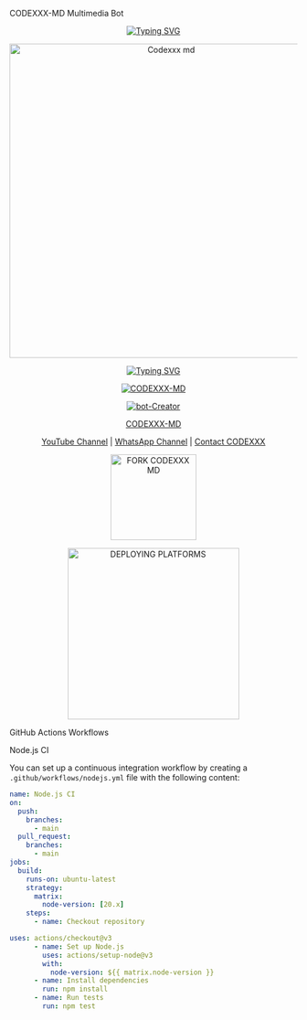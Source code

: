 CODEXXX-MD Multimedia Bot

<p align="center">
  <a href="https://git.io/typing-svg">
    <img src="https://readme-typing-svg.demolab.com?font=EB+Garamond&weight=800&size=28&duration=4000&pause=1000&random=false&width=435&lines=WELCOME+TO+CODEXXX-MD;MULTI-DEVICE+WHATSAPP+BOT;DEVELOPED+BY+CODEXXX" alt="Typing SVG" />
  </a>
</p>

<p align="center">
  <img alt="Codexxx md" height="550" width="550" src="https://imgur.com/gallery/codexxx-md-4q3XNjO">
</p>

<p align="center">
  <a href="https://readme-typing-svg.herokuapp.com/?font=Rockstar-ExtraBold&color=0000FF&lines=CODEXXX+%F0%9D%96%AC%F0%9D%96%A3+%F0%9D%96%A1%F0%9D%96%AE%F0%9D%96%B3+%F0%9D%96%A8%F0%9D%96%AD%F0%9D%96%A5%F0%9D%96%AE">
    <img src="https://readme-typing-svg.herokuapp.com/?font=Rockstar-ExtraBold&color=0000FF&lines=CODEXXX+%F0%9D%96%AC%F0%9D%96%A3+%F0%9D%96%A1%F0%9D%96%AE%F0%9D%96%B3+%F0%9D%96%A8%F0%9D%96%AD%F0%9D%96%A5%F0%9D%96%AE" alt="Typing SVG" />
  </a>
</p>

<p align="center">
  <a href="#"><img title="CODEXXX-MD" src="https://img.shields.io/badge/CODEXXX-MD-blue.svg?style=for-the-badge&logo=github"></a>
</p>

<p align="center">
<a href="#"><img title="bot-Creator" src="https://img.shields.io/badge/Creator-CODEXXX-blue.svg?style=for-the-badge&logo=github"></a>
</p>

<p align="center">
  <u> CODEXXX-MD </u>
</p>

<p align="center">
  <a href="https://youtube.com/@darkshadow_zap?si=8js31BzLWISSdz12">YouTube Channel</a> |
  <a href="https://whatsapp.com/channel/0029Vb3uN4N1dAvxv4euxb0q">WhatsApp Channel</a> |
  <a href="https://wa.me/+27742820156?text=Codexxx">Contact CODEXXX</a>
</p>

<p align="center">
  <a href="https://github.com/your-repo-name/CODEXXX-MD/fork">
    <img src="https://img.shields.io/badge/Fork%20Create-black?style=for-the-badge&logo=github" alt="FORK CODEXXX MD" width="150">
  </a>
</p>

<p align="center">
  <a href="https://codexxx-md-web.vercel.app/">
    <img src="https://img.shields.io/badge/DEPLOYMENT%20METHODS-green" alt="DEPLOYING PLATFORMS" width="300">
  </a>
</p>

GitHub Actions Workflows

Node.js CI

You can set up a continuous integration workflow by creating a `.github/workflows/nodejs.yml` file with the following content:

```yaml
name: Node.js CI
on:
  push:
    branches:
      - main
  pull_request:
    branches:
      - main
jobs:
  build:
    runs-on: ubuntu-latest
    strategy:
      matrix:
        node-version: [20.x]
    steps:
      - name: Checkout repository

uses: actions/checkout@v3
      - name: Set up Node.js
        uses: actions/setup-node@v3
        with:
          node-version: ${{ matrix.node-version }}
      - name: Install dependencies
        run: npm install
      - name: Run tests
        run: npm test
```
